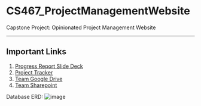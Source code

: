 # CS467_ProjectManagementWebsite
Capstone Project: Opinionated Project Management Website

---
## Important Links
1. [Progress Report Slide Deck](https://docs.google.com/presentation/d/1xIt_Mr7G9-TaFiLh7tu-UDEpsviAktArDFAIpR77TS8/edit)
2. [Project Tracker](https://docs.google.com/spreadsheets/d/1ZLgsnK2vT8qIEyapbXXkToCKkzc3-qyFBXlDVN1qsVY/edit?usp=sharing)
3. [Team Google Drive](https://drive.google.com/drive/u/1/folders/1JgbCjc0mmIKLXGO-_XqJBQK59i28fLaf)
4. [Team Sharepoint](https://oregonstateuniversity.sharepoint.com/sites/CS467CapstoneTeam-OpinionatedProjectManagementWebsite/Shared%20Documents/Forms/AllItems.aspx)


Database ERD:
![image](https://github.com/user-attachments/assets/b0655d96-99b4-4f0d-9ce4-b21775ba3f9d)


